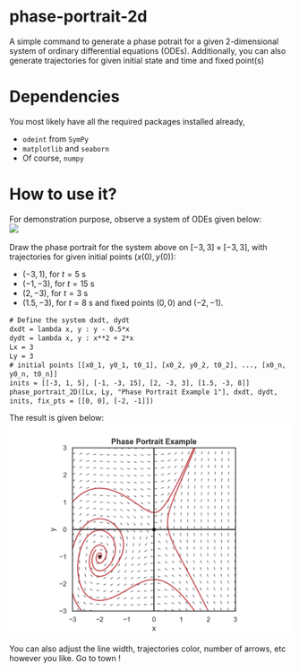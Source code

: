 # phase-portrait-2d

A simple command to generate a phase potrait for a given 2-dimensional system of ordinary differential equations (ODEs). 
Additionally, you can also generate trajectories for given initial state and time and fixed point(s)



# Dependencies
You most likely have all the required packages installed already,
* `odeint` from `SymPy`
* `matplotlib` and `seaborn`
* Of course, `numpy`

# How to use it?
For demonstration purpose, observe a system of ODEs given below:\
<img src="https://latex.codecogs.com/png.latex?%5Cdpi%7B150%7D%20%5Cbg_black%20%5Clarge%20%5Cbegin%7Balign*%7D%20%5Cdfrac%7Bdx%7D%7Bdt%7D%26%3Dy-%5Cdfrac%7Bx%7D%7B2%7D%5C%5C%20%5Cdfrac%7Bdy%7D%7Bdt%7D%26%3Dx%5E2&plus;2x%20%5Cend%7Balign*%7D">

Draw the phase portrait for the system above on $[-3,3]\times [-3,3]$, with trajectories for given initial points $(x(0), y(0))$:
- $(-3, 1)$, for $t=5$ s
- $(-1, -3)$, for $t=15$ s
- $(2, -3)$, for $t=3$ s
- $(1.5, -3)$, for $t=8$ s
and fixed points $(0,0)$ and $(-2,-1)$.

```
# Define the system dxdt, dydt
dxdt = lambda x, y : y - 0.5*x
dydt = lambda x, y : x**2 + 2*x
Lx = 3
Ly = 3
# initial points [[x0_1, y0_1, t0_1], [x0_2, y0_2, t0_2], ..., [x0_n, y0_n, t0_n]]
inits = [[-3, 1, 5], [-1, -3, 15], [2, -3, 3], [1.5, -3, 8]] 
phase_portrait_2D([Lx, Ly, "Phase Portrait Example 1"], dxdt, dydt, inits, fix_pts = [[0, 0], [-2, -1]])
```

The result is given below:\
![Phase Portrait Example 1](/pp1.png)


You can also adjust the line width, trajectories color, number of arrows, etc however you like. Go to town !

